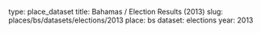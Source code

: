 type: place_dataset
title: Bahamas / Election Results (2013)
slug: places/bs/datasets/elections/2013
place: bs
dataset: elections
year: 2013
